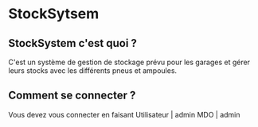 # StockSytsem

## StockSystem c'est quoi ?
C'est un système de gestion de stockage prévu pour les garages et gérer leurs stocks avec les différents pneus et ampoules.

## Comment se connecter ?
Vous devez vous connecter en faisant 
Utilisateur | admin
MDO | admin
